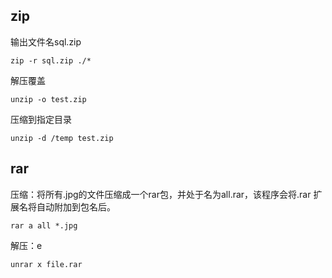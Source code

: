 ## zip

输出文件名sql.zip

```
zip -r sql.zip ./*
```

解压覆盖

```
unzip -o test.zip
```

压缩到指定目录

```
unzip -d /temp test.zip
```



## rar

压缩：将所有.jpg的文件压缩成一个rar包，并处于名为all.rar，该程序会将.rar 扩展名将自动附加到包名后。

```
rar a all *.jpg
```

解压：e

```
unrar x file.rar
```

